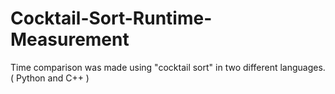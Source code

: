 # Cocktail-Sort-Runtime-Measurement

Time comparison was made using "cocktail sort" in two different languages. ( Python and C++ )
